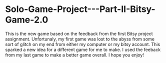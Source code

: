 # Solo-Game-Project---Part-II-Bitsy-Game-2.0

This is the new game based on the feedback from the first Bitsy project assignment. Unfortunaly, my first game was lost to the abyss from some sort of glitch on my end from either my computer or my bitsy account. This sparked a new idea for a different game for me to make. I used the feeback from my last game to make a better game overall. I hope you enjoy!
